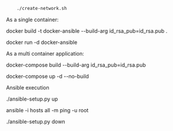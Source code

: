 
```bash
    ./create-network.sh
```

As a single container:

docker build -t docker-ansible --build-arg id_rsa_pub=id_rsa.pub .

docker run -d docker-ansible 

As a multi container application:

docker-compose build --build-arg id_rsa_pub=id_rsa.pub

docker-compose up -d --no-build

Ansible execution

./ansible-setup.py up

ansible -i hosts all -m ping -u root

./ansible-setup.py down
